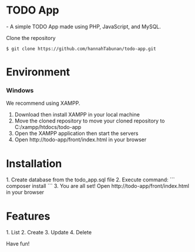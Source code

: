 <h1>TODO App</h1>
- A simple TODO App made using PHP, JavaScript, and MySQL.

Clone the repository

```
$ git clone https://github.com/hannahTabunan/todo-app.git
```

<h1>Environment</h1>

<h3>Windows</h3>
We recommend using XAMPP.

1. Download then install XAMPP in your local machine
2. Move the cloned repository to move your cloned repository to C:/xampp/htdocs/todo-app
3. Open the XAMPP application then start the servers
4. Open http://todo-app/front/index.html in your browser

<h1>Installation</h1>
1. Create database from the todo_app.sql file
2. Execute command:
```
composer install
```
3. You are all set! Open http://todo-app/front/index.html in your browser

<h1>Features</h1>
1. List
2. Create
3. Update
4. Delete

Have fun!
